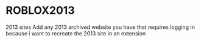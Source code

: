 # ROBLOX2013
2013 sites
Add any 2013 archived website you have that requires logging in because i want to recreate the 2013 site in an extension
